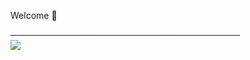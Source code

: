 <p>Welcome 🔅</p>
 ───────────────────────────────────── <br> 



<img src="https://github-readme-stats.vercel.app/api?username=Black-Lady-ux&show_icons=true&theme=dark">

